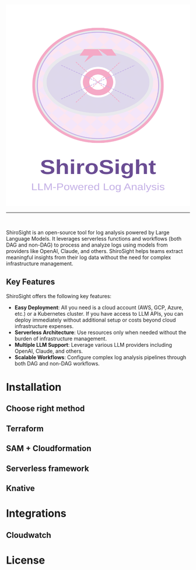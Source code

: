 <div align="center">
  <img src="./static/shirosight-logo.svg" alt="shirosight" width="550" height="550">
</div>
<hr>
<br>

ShiroSight is an open-source tool for log analysis powered by Large Language Models. It leverages serverless functions and workflows (both DAG and non-DAG) to process and analyze logs using models from providers like OpenAI, Claude, and others. ShiroSight helps teams extract meaningful insights from their log data without the need for complex infrastructure management.

## Key Features

ShiroSight offers the following key features:

- **Easy Deployment**: All you need is a cloud account (AWS, GCP, Azure, etc.) or a Kubernetes cluster. If you have access to LLM APIs, you can deploy immediately without additional setup or costs beyond cloud infrastructure expenses.
- **Serverless Architecture**: Use resources only when needed without the burden of infrastructure management.
- **Multiple LLM Support**: Leverage various LLM providers including OpenAI, Claude, and others.
- **Scalable Workflows**: Configure complex log analysis pipelines through both DAG and non-DAG workflows.

# Installation

## Choose right method

## Terraform

## SAM + Cloudformation

## Serverless framework

## Knative

# Integrations

## Cloudwatch

# License